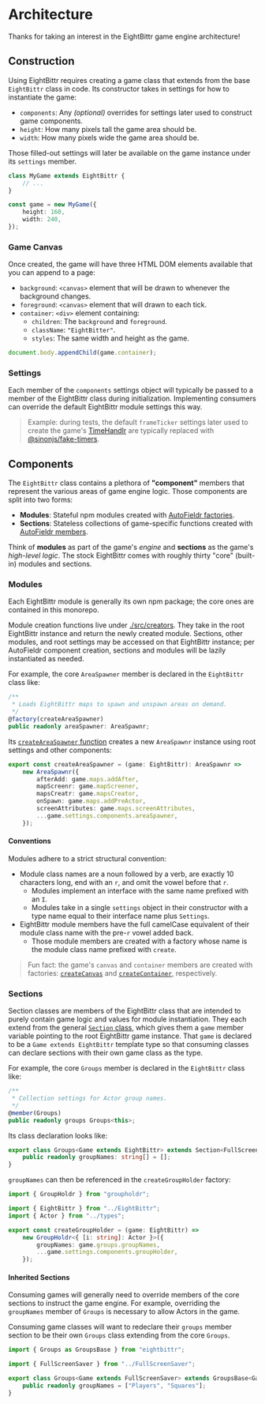 # Architecture

Thanks for taking an interest in the EightBittr game engine architecture!

## Construction

Using EightBittr requires creating a game class that extends from the base `EightBittr` class in code.
Its constructor takes in settings for how to instantiate the game:

-   `components`: Any _(optional)_ overrides for settings later used to construct game components.
-   `height`: How many pixels tall the game area should be.
-   `width`: How many pixels wide the game area should be.

Those filled-out settings will later be available on the game instance under its `settings` member.

```ts
class MyGame extends EightBittr {
    // ...
}

const game = new MyGame({
    height: 160,
    width: 240,
});
```

### Game Canvas

Once created, the game will have three HTML DOM elements available that you can append to a page:

-   `background`: `<canvas>` element that will be drawn to whenever the background changes.
-   `foreground`: `<canvas>` element that will drawn to each tick.
-   `container`: `<div>` element containing:
    -   `children`: The `background` and `foreground`.
    -   `className`: `"EightBitter"`.
    -   `styles`: The same width and height as the game.

```ts
document.body.appendChild(game.container);
```

### Settings

Each member of the `components` settings object will typically be passed to a member of the EightBittr class during initialization.
Implementing consumers can override the default EightBittr module settings this way.

> Example: during tests, the default `frameTicker` settings later used to create the game's [TimeHandlr](../../timehandlr/README.md) are typically replaced with [@sinonjs/fake-timers](https://github.com/sinonjs/fake-timers).

## Components

The `EightBittr` class contains a plethora of **"component"** members that represent the various areas of game engine logic.
Those components are split into two forms:

-   **Modules**: Stateful npm modules created with [AutoFieldr factories](../../autofieldr/README.md#factories).
-   **Sections**: Stateless collections of game-specific functions created with [AutoFieldr members](../../autofieldr/README.md#usage).

Think of **modules** as part of the game's _engine_ and **sections** as the game's _high-level logic_.
The stock EightBittr comes with roughly thirty "core" (built-in) modules and sections.

### Modules

Each EightBittr module is generally its own npm package; the core ones are contained in this monorepo.

Module creation functions live under [./src/creators](./src/creators).
They take in the root EightBittr instance and return the newly created module.
Sections, other modules, and root settings may be accessed on that EightBittr instance; per AutoFieldr component creation, sections and modules will be lazily instantiated as needed.

For example, the core `AreaSpawner` member is declared in the `EightBittr` class like:

```ts
/**
 * Loads EightBittr maps to spawn and unspawn areas on demand.
 */
@factory(createAreaSpawner)
public readonly areaSpawner: AreaSpawnr;
```

Its [`createAreaSpawner` function](../src/creators/createAreaSpawner.ts) creates a new `AreaSpawnr` instance using root settings and other components:

```ts
export const createAreaSpawner = (game: EightBittr): AreaSpawnr =>
    new AreaSpawnr({
        afterAdd: game.maps.addAfter,
        mapScreenr: game.mapScreener,
        mapsCreatr: game.mapsCreator,
        onSpawn: game.maps.addPreActor,
        screenAttributes: game.maps.screenAttributes,
        ...game.settings.components.areaSpawner,
    });
```

#### Conventions

Modules adhere to a strict structural convention:

-   Module class names are a noun followed by a verb, are exactly 10 characters long, end with an `r`, and omit the vowel before that `r`.
    -   Modules implement an interface with the same name prefixed with an `I`.
    -   Modules take in a single `settings` object in their constructor with a type name equal to their interface name plus `Settings`.
-   EightBittr module members have the full camelCase equivalent of their module class name with the pre-`r` vowel added back.
    -   Those module members are created with a factory whose name is the module class name prefixed with `create`.

> Fun fact: the game's `canvas` and `container` members are created with factories: [`createCanvas`](../src/creators/createCanvas.ts) and [`createContainer`](../src/creators/createContainer.ts), respectively.

### Sections

Section classes are members of the EightBittr class that are intended to purely contain game logic and values for module instantiation.
They each extend from the general [`Section` class](../src/sections/Section.ts), which gives them a `game` member variable pointing to the root EightBittr game instance.
That `game` is declared to be a `Game extends EightBittr` template type so that consuming classes can declare sections with their own game class as the type.

For example, the core `Groups` member is declared in the `EightBittr` class like:

```ts
/**
 * Collection settings for Actor group names.
 */
@member(Groups)
public readonly groups Groups<this>;
```

Its class declaration looks like:

```ts
export class Groups<Game extends EightBittr> extends Section<FullScreenSaver> {
    public readonly groupNames: string[] = [];
}
```

`groupNames` can then be referenced in the `createGroupHolder` factory:

```ts
import { GroupHoldr } from "groupholdr";

import { EightBittr } from "../EightBittr";
import { Actor } from "../types";

export const createGroupHolder = (game: EightBittr) =>
    new GroupHoldr<{ [i: string]: Actor }>({
        groupNames: game.groups.groupNames,
        ...game.settings.components.groupHolder,
    });
```

#### Inherited Sections

Consuming games will generally need to override members of the core sections to instruct the game engine.
For example, overriding the `groupNames` member of `Groups` is necessary to allow Actors in the game.

Consuming game classes will want to redeclare their `groups` member section to be their own `Groups` class extending from the core `Groups`.

```ts
import { Groups as GroupsBase } from "eightbittr";

import { FullScreenSaver } from "../FullScreenSaver";

export class Groups<Game extends FullScreenSaver> extends GroupsBase<Game> {
    public readonly groupNames = ["Players", "Squares"];
}
```
